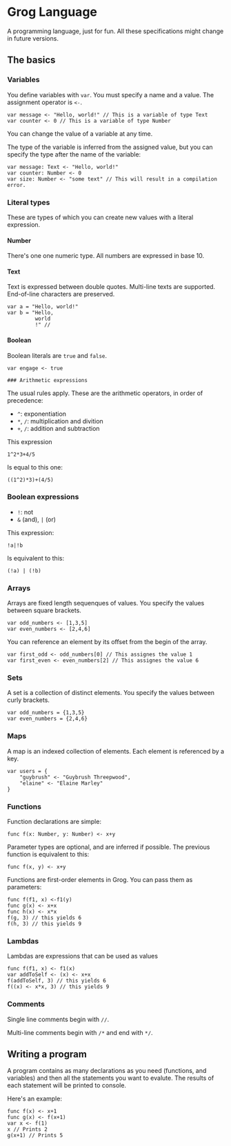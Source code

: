 # Grog Language

A programming language, just for fun. All these specifications might change in future versions.

## The basics

### Variables

You define variables with ```var```. You must specify a name and a value. The assignment operator is ```<-```.

    var message <- "Hello, world!" // This is a variable of type Text
    var counter <- 0 // This is a variable of type Number

You can change the value of a variable at any time.

The type of the variable is inferred from the assigned value, but you can specify the type after
the name of the variable:

    var message: Text <- "Hello, world!"
    var counter: Number <- 0
    var size: Number <- "some text" // This will result in a compilation error.

### Literal types

These are types of which you can create new values with a literal expression.

#### Number

There's one one numeric type. All numbers are expressed in base 10.

#### Text

Text is expressed between double quotes. Multi-line texts are supported. End-of-line characters are preserved.

    var a = "Hello, world!"
    var b = "Hello,
             world
             !" //

#### Boolean

Boolean literals are ```true``` and ```false```.

    var engage <- true

    ### Arithmetic expressions

The usual rules apply. These are the arithmetic operators, in order of precedence:

* ```^```: exponentiation
* ```*```, ```/```: multiplication and divition
* ```+```, ```/```: addition and subtraction

This expression

    1^2*3+4/5

Is equal to this one:

    ((1^2)*3)+(4/5)

### Boolean expressions

* ```!```: not
* ```&``` (and), ```|``` (or)

This expression:

    !a|!b

Is equivalent to this:

    (!a) | (!b)

### Arrays

Arrays are fixed length sequenques of values. You specify the values between square brackets.

    var odd_numbers <- [1,3,5]
    var even_numbers <- [2,4,6]

You can reference an element by its offset from the begin of the array.

    var first_odd <- odd_numbers[0] // This assignes the value 1
    var first_even <- even_numbers[2] // This assignes the value 6

### Sets

A set is a collection of distinct elements. You specify the values between curly brackets.

    var odd_numbers = {1,3,5}
    var even_numbers = {2,4,6}

### Maps

A map is an indexed collection of elements. Each element is referenced by a key. 

    var users = {
        "guybrush" <- "Guybrush Threepwood",
        "elaine" <- "Elaine Marley"
    }

### Functions

Function declarations are simple:

    func f(x: Number, y: Number) <- x+y

Parameter types are optional, and are inferred if possible. The previous function is equivalent
to this:

    func f(x, y) <- x+y

Functions are first-order elements in Grog. You can pass them as parameters:

    func f(f1, x) <-f1(y)
    func g(x) <- x+x
    func h(x) <- x*x
    f(g, 3) // this yields 6
    f(h, 3) // this yields 9

### Lambdas

Lambdas are expressions that can be used as values

    func f(f1, x) <- f1(x)
    var addToSelf <- (x) <- x+x
    f(addToSelf, 3) // this yields 6
    f((x) <- x*x, 3) // this yields 9

### Comments

Single line comments begin with ```//```. 

Multi-line comments begin with ```/*``` and end with ```*/```.

## Writing a program

A program contains as many declarations as you need (functions, and variables) and then all
the statements you want to evalute. The results of each statement will be printed to console.

Here's an example:

    func f(x) <- x+1
    func g(x) <- f(x+1)
    var x <- f(1)
    x // Prints 2
    g(x+1) // Prints 5
